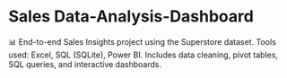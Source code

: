 # Sales Data-Analysis-Dashboard
📊 End-to-end Sales Insights project using the Superstore dataset. Tools used: Excel, SQL (SQLite), Power BI. Includes data cleaning, pivot tables, SQL queries, and interactive dashboards.

